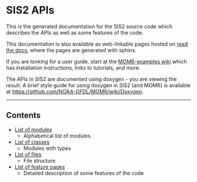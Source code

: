 # SIS2 APIs

This is the generated documentation for the SIS2 source code which describes the APIs as well as some features of the code.

This documentation is also available as web-linkable pages hosted on [read the docs](http://mom6.readthedocs.io/), where the pages are generated with sphinx.

If you are looking for a user guide, start at the [MOM6-examples wiki](https://github.com/NOAA-GFDL/MOM6-examples/wiki) which has installation instructions, links to tutorials, and more.

The APIs in SIS2 are documented using doxygen - you are viewing the result. A brief style guide for using doxygen in SIS2 (and MOM6) is available at https://github.com/NOAA-GFDL/MOM6/wiki/Doxygen.

***

## Contents

- [List of modules](namespaces.html)
   - Alphabetical list of modules
- [List of classes](annotated.html)
   - Modules with types
- [List of files](files.html)
   - File structure
- [List of feature pages](pages.html)
   - Detailed description of some features of the code
